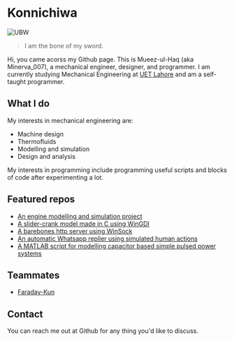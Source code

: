 # Konnichiwa
![UBW](https://user-images.githubusercontent.com/64977439/133675079-14944253-6847-45a4-ab2b-0206216b0610.png)
> I am the bone of my sword.

Hi, you came acorss my Github page. This is Mueez-ul-Haq (aka Minerva_007), a mechanical engineer, designer, and programmer. I am currently studying Mechanical Engineering at [UET Lahore](https://en.wikipedia.org/wiki/University_of_Engineering_and_Technology,_Lahore) and am a self-taught programmer. 

## What I do
My interests in mechanical engineering are:
- Machine design
- Thermofluids
- Modelling and simulation
- Design and analysis

My interests in programming include programming useful scripts and blocks of code after experimenting a lot.

## Featured repos
- [An engine modelling and simulation project](https://github.com/Minerva-007/Intake-and-Exhaust)
- [A slider-crank model made in C using WinGDI](https://github.com/Minerva-007/Piston-Simulation)
- [A barebones http server using WinSock](https://github.com/Minerva-007/HTTP-server)
- [An automatic Whatsapp replier using simulated human actions](https://github.com/Minerva-007/Auto-Whatsapp-Replier)
- [A MATLAB script for modelling capacitor based simple pulsed power systems](https://github.com/Minerva-007/Research-1)

## Teammates
- [Faraday-Kun](https://github.com/Faraday-kun)

## Contact
You can reach me out at Github for any thing you'd like to discuss.

